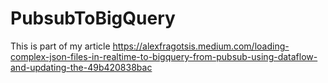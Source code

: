 # PubsubToBigQuery

This is part of my article 
https://alexfragotsis.medium.com/loading-complex-json-files-in-realtime-to-bigquery-from-pubsub-using-dataflow-and-updating-the-49b420838bac
